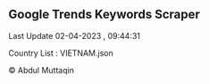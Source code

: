 

## Google Trends Keywords Scraper 
 
Last Update 02-04-2023 , 09:44:31

Country List :
VIETNAM.json



© Abdul Muttaqin 
